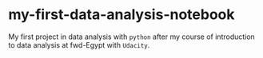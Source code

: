 # my-first-data-analysis-notebook
My first project in data analysis with `python` after my course of introduction to data analysis at fwd-Egypt with `Udacity`.
